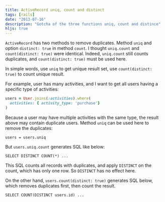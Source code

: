 ```yaml
---
title: ActiveRecord uniq, count and distinct
tags: [rails]
date: "2013-07-16"
description: "Gotcha of the three functions uniq, count and distince"
hljs: true
---
```


`ActiveRecord` has two methods to remove duplicates. Method `uniq` and option
`distinct: true` in method `count`. I thought `uniq.count` and
`count(distinct: true)` were identical. Indeed, `uniq.count` still counts
duplicates, and `count(distinct: true)` must be used here.

In simple words, use `uniq` to get unique result set, use `count(distinct: true)` to count unique result.

<!--more-->

For example, user has many activities, and I want to get all users having a
specific type of activities:

``` ruby
users = User.joins(:activities).where(
  activities: { activity_type: 'purchase'}
)
```

Because a user may have multiple activities with the same type, the result
above may contain duplicate users. Method `uniq` can be used here to remove
the duplicates:

    users = users.uniq

But `users.uniq.count` generates SQL like below:

    SELECT DISTINCT COUNT(*) ...

This SQL counts all records with duplicates, and apply `DISTINCT` on the
count, which has only one row. So `DISTINCT` has no effect here.

On the other hand, `users.count(distinct: true)` generates SQL
below, which removes duplicates first, then count the result.

    SELECT COUNT(DISTINCT users.id) ...
